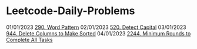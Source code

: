 # Leetcode-Daily-Problems
01/01/2023 [290. Word Pattern](https://github.com/pratapshingane18/Leetcode-Daily-Problems/blob/main/290.%20Word%20Pattern)
02/01/2023 [520. Detect Capital](https://github.com/pratapshingane18/Leetcode-Daily-Problems/blob/main/520.%20Detect%20Capital)
03/01/2023 [944. Delete Columns to Make Sorted](https://github.com/pratapshingane18/Leetcode-Daily-Problems/blob/main/944.%20Delete%20Columns%20to%20Make%20Sorted)
04/01/2023 [2244. Minimum Rounds to Complete All Tasks](https://github.com/pratapshingane18/Leetcode-Daily-Problems/blob/main/2244.%20Minimum%20Rounds%20to%20Complete%20All%20Tasks)
